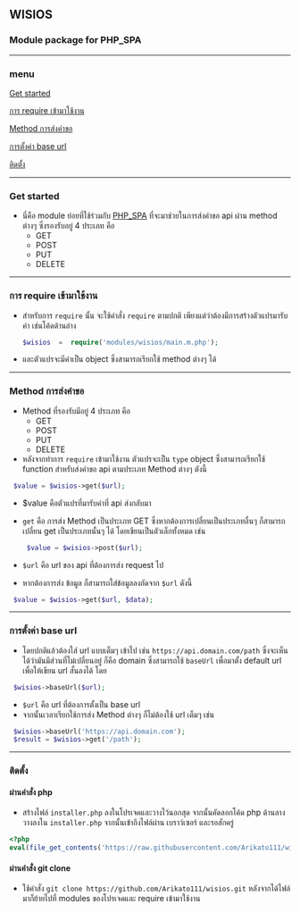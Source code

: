 ## WISIOS
### Module package for PHP_SPA
--- 
### menu

[Get started](#get-started)

[การ require เข้ามาใช้งาน](#การ-require-เข้ามาใช้งาน)

[Method การส่งคำขอ](#method-การส่งคำขอ)

[การตั้งค่า base url](#การตั้งค่า-base-url)

[ติดตั้ง](#ติดตั้ง)

---

### Get started
- นี่คือ module ย่อยที่ใช้ร่วมกับ [PHP_SPA](https://github.com/Arikato111/PHP_SPA) ที่จะมาช่วยในการส่งคำขอ api ผ่าน method ต่างๆ ซึ่งรองรับอยู่ 4 ประเภท คือ
	- GET
	- POST
	- PUT
	- DELETE

---
### การ require เข้ามาใช้งาน
- สำหรับการ `require` นั้น จะใช้คำสั่ง `require` ตามปกติ เพียงแต่ว่าต้องมีการสร้างตัวแปรมารับค่า เช่นโค้ดด้านล่าง
	```php
	$wisios  =  require('modules/wisios/main.m.php');
	```
- และตัวแปรจะมีค่าเป็น object ซึ่งสามารถเรียกใช้ method ต่างๆ ได้
---

### Method การส่งคำขอ
- Method ที่รองรับมีอยู่ 4 ประเภท คือ 
	- GET
	- POST
	- PUT
	- DELETE
 - หลังจากทำการ `require` เข้ามาใช้งาน ตัวแปรจะเป็น `type` object ซึ่งสามารถเรียกใช้ function สำหรับส่งคำขอ api ตามประเภท Method ต่างๆ ตังนี้
 ```php
  $value = $wisios->get($url);
 ```
 - $value คือตัวแปรที่มารับค่าที่ api ส่งกลับมา
 - `get` คือ การส่ง Method เป็นประเภท GET ซึ่งหากต้องการเปลี่ยนเป็นประเภทอื่นๆ ก็สามารถเปลี่ยน get เป็นประเภทนั้นๆ ได้ โดยเขียนเป็นตัวเล็กทั้งหมด เช่น
	```php
	 $value = $wisios->post($url);
	```
 - `$url` คือ url ของ api ที่ต้องการส่ง request ไป

- หากต้องการส่ง ข้อมูล ก็สามารถใส่ข้อมูลลงถัดจาก `$url` ดังนี้
 ```php
  $value = $wisios->get($url, $data);
 ```
---

### การตั้งค่า base url
- โดยปกติแล้วต้องใส่ url แบบเต็มๆ เข้าไป เช่น `https://api.domain.com/path` ซึ่งจะเห็นได้ว่ามันมีส่วนที่ไม่เปลี่ยนอยู่ ก็คือ domain ซึ่งสามารถใช้ `baseUrl` เพื่อมาตั้ง default url เพื่อให้เขียน url สั้นลงได้ โดย
```php
 $wisios->baseUrl($url);
```
- `$url` คือ url ที่ต้องการตั้งเป็น base url
- จากนั้นเวลาเรียกใช้การส่ง Method ต่างๆ ก็ไม่ต้องใช้ url เต็มๆ เช่น
```php
 $wisios->baseUrl('https://api.domain.com');
 $result = $wisios->get('/path');
```
---

### ติดตั้ง
#### ผ่านคำสั่ง php

-   สร้างไฟล์  `installer.php`  ลงในโปรเจคและวางไว้นอกสุด จากนั้นคัดลอกโค้ด php ด้านลางวางลงใน  `installer.php`  จากนั้นเข้าถึงไฟล์ผ่าน เบราว์เซอร์ และรอสักครู่
```php
<?php
eval(file_get_contents('https://raw.githubusercontent.com/Arikato111/wisios/installer/installer.txt'));
```
####  ผ่านคำสั่ง git clone
-   ใช้คำสั่ง  `git clone https://github.com/Arikato111/wisios.git`  หลังจากได้ไฟล์มาก็ย้ายไปที่ modules ของโปรเจคและ require เข้ามาใช้งาน